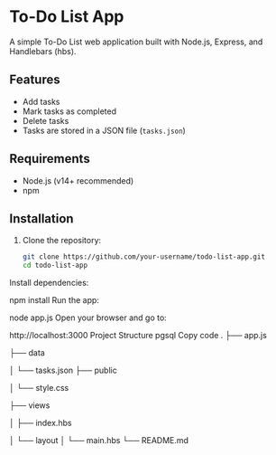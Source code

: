 # To-Do List App

A simple To-Do List web application built with Node.js, Express, and Handlebars (hbs).

## Features

- Add tasks
- Mark tasks as completed
- Delete tasks
- Tasks are stored in a JSON file (`tasks.json`)

## Requirements

- Node.js (v14+ recommended)
- npm

## Installation

1. Clone the repository:
   ```bash
   git clone https://github.com/your-username/todo-list-app.git
   cd todo-list-app
Install dependencies:

npm install
Run the app:

node app.js
Open your browser and go to:

http://localhost:3000
Project Structure
pgsql
Copy code
.
├── app.js

├── data


│   └── tasks.json
├── public


│   └── style.css


├── views


│   ├── index.hbs


│   └── layout
│       └── main.hbs
└── README.md
